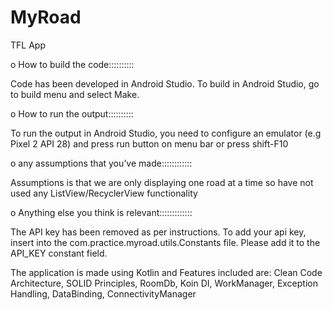 # MyRoad
TFL App

o	How to build the code::::::::::

Code has been developed in Android Studio. To build in Android Studio, go to build menu and select Make. 

o	How to run the output::::::::::

To run the output in Android Studio, you need to configure an emulator (e.g Pixel 2 API 28) and press run button on menu bar or press shift-F10 

o	any assumptions that you’ve made::::::::::::

Assumptions is that we are only displaying one road at a time so have not used any ListView/RecyclerView functionality

o	Anything else you think is relevant:::::::::::::

The API key has been removed as per instructions. To add your api key, insert into the com.practice.myroad.utils.Constants file. Please add it to the API_KEY constant field.

The application is made using Kotlin and Features included are:
Clean Code Architecture,
SOLID Principles,
RoomDb,
Koin DI,
WorkManager,
Exception Handling,
DataBinding,
ConnectivityManager
